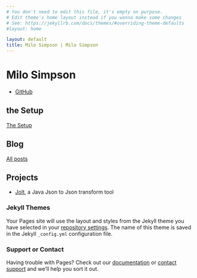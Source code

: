 ```yaml
---
# You don't need to edit this file, it's empty on purpose.
# Edit theme's home layout instead if you wanna make some changes
# See: https://jekyllrb.com/docs/themes/#overriding-theme-defaults
#layout: home

layout: default
title: Milo Simpson | Milo Simpson
---
```


# Milo Simpson

- [GitHub](https://github.com/milosimpson)

## the Setup

[The Setup](/theSetup/.html)

## Blog

[All posts](/blog.html)


## Projects

- [Jolt](https://github.com/bazaarvoice/jolt), a Java Json to Json transform tool


### Jekyll Themes

Your Pages site will use the layout and styles from the Jekyll theme you have selected in your [repository settings](https://github.com/milosimpson/milosimpson.github.io/settings). The name of this theme is saved in the Jekyll `_config.yml` configuration file.

### Support or Contact

Having trouble with Pages? Check out our [documentation](https://help.github.com/categories/github-pages-basics/) or [contact support](https://github.com/contact) and we’ll help you sort it out.
